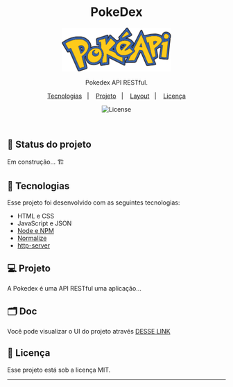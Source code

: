 <h1 align="center"> PokeDex </h1>

<p align="center">
  <img alt="pokeapi" src="./public/pokeapi.svg" width="50%">
</p>

<p align="center">
Pokedex API RESTful.
</p>

<p align="center">
  <a href="#-tecnologias">Tecnologias</a>&nbsp;&nbsp;&nbsp;|&nbsp;&nbsp;&nbsp;
  <a href="#-projeto">Projeto</a>&nbsp;&nbsp;&nbsp;|&nbsp;&nbsp;&nbsp;
  <a href="#-layout">Layout</a>&nbsp;&nbsp;&nbsp;|&nbsp;&nbsp;&nbsp;
  <a href="#memo-licença">Licença</a>
</p>

<p align="center">
  <img alt="License" src="https://img.shields.io/static/v1?label=license&message=MIT&color=49AA26&labelColor=000000">
</p>

<br>



## 📌 Status do projeto

Em construção... 🏗

## 🚀 Tecnologias

Esse projeto foi desenvolvido com as seguintes tecnologias:

- HTML e CSS
- JavaScript e JSON
- [Node e NPM](https://nodejs.org/)
- [Normalize](https://cdnjs.com/libraries/normalize)
- [http-server](https://www.npmjs.com/package/http-server)

## 💻 Projeto

A Pokedex é uma API RESTful uma aplicação... 

## 🗂 Doc

Você pode visualizar o UI do projeto através [DESSE LINK]([https://www](https://pokeapi.co/))

## :memo: Licença

Esse projeto está sob a licença MIT.

---



